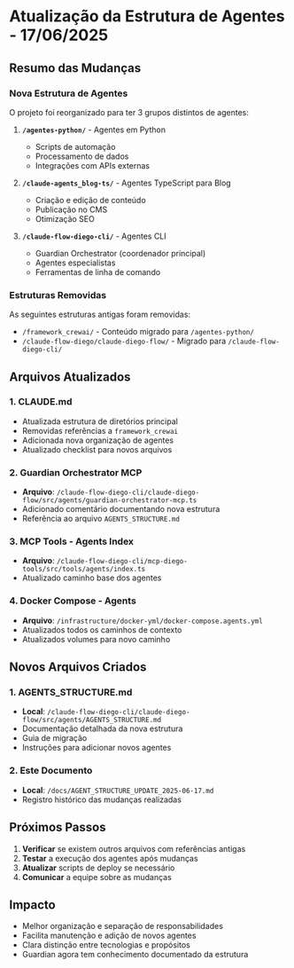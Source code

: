 # Atualização da Estrutura de Agentes - 17/06/2025

## Resumo das Mudanças

### Nova Estrutura de Agentes

O projeto foi reorganizado para ter 3 grupos distintos de agentes:

1. **`/agentes-python/`** - Agentes em Python
   - Scripts de automação
   - Processamento de dados
   - Integrações com APIs externas

2. **`/claude-agents_blog-ts/`** - Agentes TypeScript para Blog
   - Criação e edição de conteúdo
   - Publicação no CMS
   - Otimização SEO

3. **`/claude-flow-diego-cli/`** - Agentes CLI
   - Guardian Orchestrator (coordenador principal)
   - Agentes especialistas
   - Ferramentas de linha de comando

### Estruturas Removidas

As seguintes estruturas antigas foram removidas:
- `/framework_crewai/` - Conteúdo migrado para `/agentes-python/`
- `/claude-flow-diego/claude-diego-flow/` - Migrado para `/claude-flow-diego-cli/`

## Arquivos Atualizados

### 1. CLAUDE.md
- Atualizada estrutura de diretórios principal
- Removidas referências a `framework_crewai`
- Adicionada nova organização de agentes
- Atualizado checklist para novos arquivos

### 2. Guardian Orchestrator MCP
- **Arquivo**: `/claude-flow-diego-cli/claude-diego-flow/src/agents/guardian-orchestrator-mcp.ts`
- Adicionado comentário documentando nova estrutura
- Referência ao arquivo `AGENTS_STRUCTURE.md`

### 3. MCP Tools - Agents Index
- **Arquivo**: `/claude-flow-diego-cli/mcp-diego-tools/src/tools/agents/index.ts`
- Atualizado caminho base dos agentes

### 4. Docker Compose - Agents
- **Arquivo**: `/infrastructure/docker-yml/docker-compose.agents.yml`
- Atualizados todos os caminhos de contexto
- Atualizados volumes para novo caminho

## Novos Arquivos Criados

### 1. AGENTS_STRUCTURE.md
- **Local**: `/claude-flow-diego-cli/claude-diego-flow/src/agents/AGENTS_STRUCTURE.md`
- Documentação detalhada da nova estrutura
- Guia de migração
- Instruções para adicionar novos agentes

### 2. Este Documento
- **Local**: `/docs/AGENT_STRUCTURE_UPDATE_2025-06-17.md`
- Registro histórico das mudanças realizadas

## Próximos Passos

1. **Verificar** se existem outros arquivos com referências antigas
2. **Testar** a execução dos agentes após mudanças
3. **Atualizar** scripts de deploy se necessário
4. **Comunicar** a equipe sobre as mudanças

## Impacto

- Melhor organização e separação de responsabilidades
- Facilita manutenção e adição de novos agentes
- Clara distinção entre tecnologias e propósitos
- Guardian agora tem conhecimento documentado da estrutura